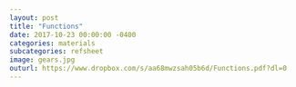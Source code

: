 ```yaml
---
layout: post
title: "Functions"
date: 2017-10-23 00:00:00 -0400
categories: materials
subcategories: refsheet
image: gears.jpg
outurl: https://www.dropbox.com/s/aa68mwzsah05b6d/Functions.pdf?dl=0
---
```

